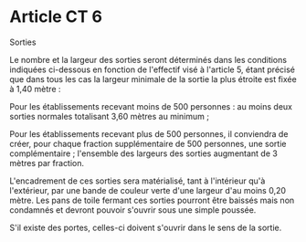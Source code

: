 # Article CT 6

Sorties

Le nombre et la largeur des sorties seront déterminés dans les conditions indiquées ci-dessous en fonction de l'effectif visé à l'article 5, étant précisé que dans tous les cas la largeur minimale de la sortie la plus étroite est fixée à 1,40 mètre :

Pour les établissements recevant moins de 500 personnes : au moins deux sorties normales totalisant 3,60 mètres au minimum ;

Pour les établissements recevant plus de 500 personnes, il conviendra de créer, pour chaque fraction supplémentaire de 500 personnes, une sortie complémentaire ; l'ensemble des largeurs des sorties augmentant de 3 mètres par fraction.

L'encadrement de ces sorties sera matérialisé, tant à l'intérieur qu'à l'extérieur, par une bande de couleur verte d'une largeur d'au moins 0,20 mètre. Les pans de toile fermant ces sorties pourront être baissés mais non condamnés et devront pouvoir s'ouvrir sous une simple poussée.

S'il existe des portes, celles-ci doivent s'ouvrir dans le sens de la sortie.
